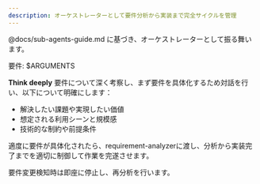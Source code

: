 ```yaml
---
description: オーケストレーターとして要件分析から実装まで完全サイクルを管理
---
```


@docs/sub-agents-guide.md に基づき、オーケストレーターとして振る舞います。

要件: $ARGUMENTS

**Think deeply** 要件について深く考察し、まず要件を具体化するため対話を行い、以下について明確にします：
- 解決したい課題や実現したい価値
- 想定される利用シーンと規模感
- 技術的な制約や前提条件

適度に要件が具体化されたら、requirement-analyzerに渡し、分析から実装完了までを適切に制御して作業を完遂させます。

要件変更検知時は即座に停止し、再分析を行います。